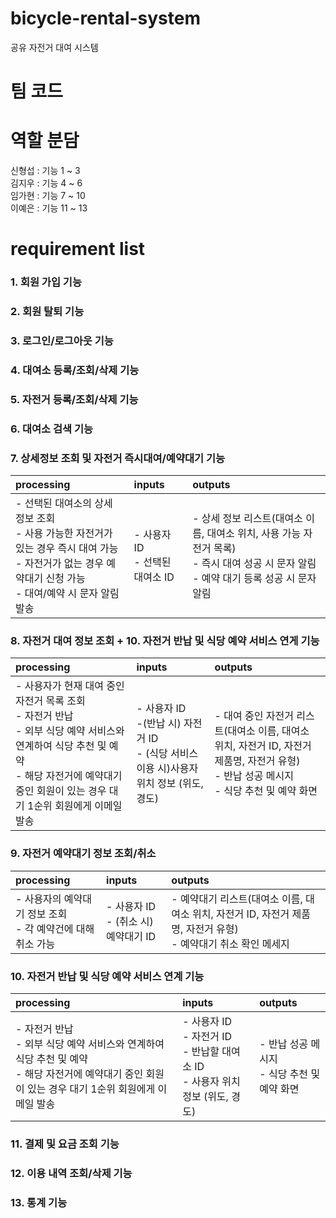 # bicycle-rental-system

공유 자전거 대여 시스템

# 팀 코드

# 역할 분담

신형섭 : 기능 1 ~ 3<br>
김지우 : 기능 4 ~ 6<br>
임가현 : 기능 7 ~ 10<br>
이예은 : 기능 11 ~ 13

# requirement list

### 1. 회원 가입 기능

### 2. 회원 탈퇴 기능

### 3. 로그인/로그아웃 기능

### 4. 대여소 등록/조회/삭제 기능

### 5. 자전거 등록/조회/삭제 기능

### 6. 대여소 검색 기능

### 7. 상세정보 조회 및 자전거 즉시대여/예약대기 기능

| processing                                                                                                                                                         | inputs                             | outputs                                                                                                                                      |
| :----------------------------------------------------------------------------------------------------------------------------------------------------------------- | :--------------------------------- | :------------------------------------------------------------------------------------------------------------------------------------------- |
| - 선택된 대여소의 상세 정보 조회 <br>- 사용 가능한 자전거가 있는 경우 즉시 대여 가능 <br>- 자전거가 없는 경우 예약대기 신청 가능 <br>- 대여/예약 시 문자 알림 발송 | - 사용자 ID <br>- 선택된 대여소 ID | - 상세 정보 리스트(대여소 이름, 대여소 위치, 사용 가능 자전거 목록) <br>- 즉시 대여 성공 시 문자 알림 <br>- 예약 대기 등록 성공 시 문자 알림 |

### 8. 자전거 대여 정보 조회 + 10. 자전거 반납 및 식당 예약 서비스 연게 기능

| processing                                                                                                                                                                                             | inputs                                                                                        | outputs                                                                                                                                       |
| :----------------------------------------------------------------------------------------------------------------------------------------------------------------------------------------------------- | :-------------------------------------------------------------------------------------------- | :-------------------------------------------------------------------------------------------------------------------------------------------- |
| - 사용자가 현재 대여 중인 자전거 목록 조회 <br>- 자전거 반납<br>- 외부 식당 예약 서비스와 연계하여 식당 추천 및 예약<br>- 해당 자전거에 예약대기 중인 회원이 있는 경우 대기 1순위 회원에게 이메일 발송 | - 사용자 ID <br>-(반납 시) 자전거 ID <br>- (식당 서비스 이용 시)사용자 위치 정보 (위도, 경도) | - 대여 중인 자전거 리스트(대여소 이름, 대여소 위치, 자전거 ID, 자전거 제품명, 자전거 유형) <br>- 반납 성공 메시지<br>- 식당 추천 및 예약 화면 |

### 9. 자전거 예약대기 정보 조회/취소

| processing                                                     | inputs                                  | outputs                                                                                                            |
| :------------------------------------------------------------- | :-------------------------------------- | :----------------------------------------------------------------------------------------------------------------- |
| - 사용자의 예약대기 정보 조회 <br>- 각 예약건에 대해 취소 가능 | - 사용자 ID <br>- (취소 시) 예약대기 ID | - 예약대기 리스트(대여소 이름, 대여소 위치, 자전거 ID, 자전거 제품명, 자전거 유형) <br>- 예약대기 취소 확인 메세지 |

### 10. 자전거 반납 및 식당 예약 서비스 연계 기능

| processing                                                                                                                                              | inputs                                                                              | outputs                                        |
| :------------------------------------------------------------------------------------------------------------------------------------------------------ | :---------------------------------------------------------------------------------- | :--------------------------------------------- |
| - 자전거 반납<br>- 외부 식당 예약 서비스와 연계하여 식당 추천 및 예약<br>- 해당 자전거에 예약대기 중인 회원이 있는 경우 대기 1순위 회원에게 이메일 발송 | - 사용자 ID<br>- 자전거 ID<br>- 반납할 대여소 ID<br>- 사용자 위치 정보 (위도, 경도) | - 반납 성공 메시지<br>- 식당 추천 및 예약 화면 |

### 11. 결제 및 요금 조회 기능

### 12. 이용 내역 조회/삭제 기능

### 13. 통계 기능
